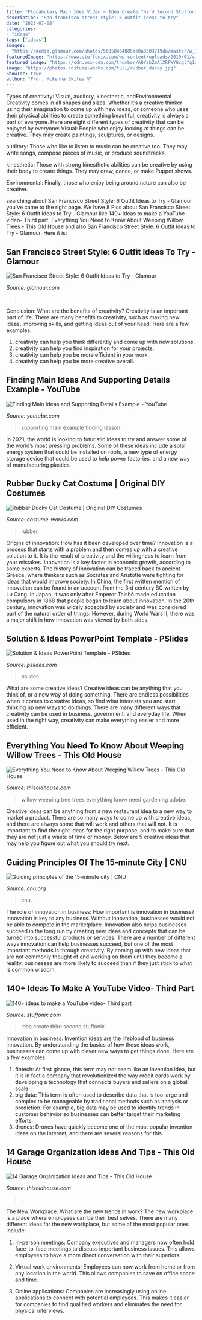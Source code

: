 ```yaml
---
title: "Flocabulary Main Idea Video ~ Idea Create Third Second Stuffonix"
description: "San francisco street style: 6 outfit ideas to try"
date: "2023-07-08"
categories:
- "ideas"
tags: ["ideas"]
images:
- "https://media.glamour.com/photos/56958464085ae0a8503719da/master/w_1600/fashion-2011-03-0304-01_san-francisco-street-style-erin-hagstrom_li.jpg"
featuredImage: "https://www.stuffonix.com/wp-content/uploads/2019/01/video-idea-for-youtube.jpg"
featured_image: "https://cdn.vox-cdn.com/thumbor/ADYzbZmAlXRFWYGcqlfq1z6JMUs=/0x215:3000x1786/fit-in/1200x630/cdn.vox-cdn.com/uploads/chorus_asset/file/21701278/AdobeStock_236514178__1_.0.jpg"
image: "https://photos.costume-works.com/full/rubber_ducky.jpg"
ShowToc: true
author: "Prof. Mckenna Skiles V"
---
```



Types of creativity: Visual, auditory, kinesthetic, andEnvironmental
Creativity comes in all shapes and sizes. Whether it’s a creative thinker using their imagination to come up with new ideas, or someone who uses their physical abilities to create something beautiful, creativity is always a part of everyone. Here are eight different types of creativity that can be enjoyed by everyone: 
Visual: People who enjoy looking at things can be creative. They may create paintings, sculptures, or designs.

 auditory: Those who like to listen to music can be creative too. They may write songs, compose pieces of music, or produce soundtracks.

kinesthetic: Those with strong kinesthetic abilities can be creative by using their body to create things. They may draw, dance, or make Puppet shows.

Environmental: Finally, those who enjoy being around nature can also be creative.

	

		
searching about San Francisco Street Style: 6 Outfit Ideas to Try - Glamour you've came to the right page. We have 8 Pics about San Francisco Street Style: 6 Outfit Ideas to Try - Glamour like 140+ ideas to make a YouTube video- Third part, Everything You Need to Know About Weeping Willow Trees - This Old House and also San Francisco Street Style: 6 Outfit Ideas to Try - Glamour. Here it is:
		
    
## San Francisco Street Style: 6 Outfit Ideas To Try - Glamour

<img loading=lazy src="https://media.glamour.com/photos/56958464085ae0a8503719da/master/w_1600/fashion-2011-03-0304-01_san-francisco-street-style-erin-hagstrom_li.jpg" onerror="this.onerror=null;this.src='https://tse1.mm.bing.net/th?id=OIP.BGvGI4s5tvWghd_eAiWP6gHaKn&amp;pid=15.1';" alt="San Francisco Street Style: 6 Outfit Ideas to Try - Glamour">

_Source: glamour.com_

>. 

	

Conclusion: What are the benefits of creativity?
Creativity is an important part of life. There are many benefits to creativity, such as making new ideas, improving skills, and getting ideas out of your head. Here are a few examples: 
1. creativity can help you think differently and come up with new solutions.
2. creativity can help you find inspiration for your projects.
3. creativity can help you be more efficient in your work.
4. creativity can help you be more creative overall.

    
## Finding Main Ideas And Supporting Details Example - YouTube

<img loading=lazy src="http://i.ytimg.com/vi/j104XC8JF4s/maxresdefault.jpg" onerror="this.onerror=null;this.src='https://tse4.mm.bing.net/th?id=OIP.-0OgHmxPuB8UcLzpN_sP3gHaEK&amp;pid=15.1';" alt="Finding Main Ideas and Supporting Details Example - YouTube">

_Source: youtube.com_

>supporting main example finding lesson. 

	

In 2021, the world is looking to futuristic ideas to try and answer some of the world’s most pressing problems. Some of these ideas include a solar energy system that could be installed on roofs, a new type of energy storage device that could be used to help power factories, and a new way of manufacturing plastics.

    
## Rubber Ducky Cat Costume | Original DIY Costumes

<img loading=lazy src="https://photos.costume-works.com/full/rubber_ducky.jpg" onerror="this.onerror=null;this.src='https://tse3.mm.bing.net/th?id=OIP.ena5Lj63TsKXy8hgWLLUKgHaEI&amp;pid=15.1';" alt="Rubber Ducky Cat Costume | Original DIY Costumes">

_Source: costume-works.com_

>rubber. 

	

Origins of innovation: How has it been developed over time?
Innovation is a process that starts with a problem and then comes up with a creative solution to it. It is the result of creativity and the willingness to learn from your mistakes. Innovation is a key factor in economic growth, according to some experts. The history of innovation can be traced back to ancient Greece, where thinkers such as Socrates and Aristotle were fighting for ideas that would improve society. In China, the first written mention of innovation can be found in an account from the 3rd century BC written by Lu Cang. In Japan, it was only after Emperor Taishō made education compulsory in 1868 that people began to learn about innovation. In the 20th century, innovation was widely accepted by society and was considered part of the natural order of things. However, during World Wars II, there was a major shift in how innovation was viewed by both sides.

    
## Solution &amp; Ideas PowerPoint Template - PSlides

<img loading=lazy src="https://pslides.com/wp-content/uploads/2020/09/Solution-Ideas-Opportunity-PowerPoint-Template-for-Business-Pitch-Deck-Professional-Creative-PowerPoint-Icons-015.jpg" onerror="this.onerror=null;this.src='https://tse4.mm.bing.net/th?id=OIP.TpYflNnifRcKo6EumoxkJQHaE8&amp;pid=15.1';" alt="Solution &amp; Ideas PowerPoint Template - PSlides">

_Source: pslides.com_

>pslides. 

	

What are some creative ideas?
Creative ideas can be anything that you think of, or a new way of doing something. There are endless possibilities when it comes to creative ideas, so find what interests you and start thinking up new ways to do things. There are many different ways that creativity can be used in business, government, and everyday life. When used in the right way, creativity can make everything easier and more efficient.

    
## Everything You Need To Know About Weeping Willow Trees - This Old House

<img loading=lazy src="https://cdn.vox-cdn.com/thumbor/ADYzbZmAlXRFWYGcqlfq1z6JMUs=/0x215:3000x1786/fit-in/1200x630/cdn.vox-cdn.com/uploads/chorus_asset/file/21701278/AdobeStock_236514178__1_.0.jpg" onerror="this.onerror=null;this.src='https://tse1.mm.bing.net/th?id=OIP.Rnw17dXZCa_bvW_6Qs-RpQHaD4&amp;pid=15.1';" alt="Everything You Need to Know About Weeping Willow Trees - This Old House">

_Source: thisoldhouse.com_

>willow weeping tree trees everything know need gardening adobe. 

	

Creative ideas can be anything from a new restaurant idea to a new way to market a product. There are so many ways to come up with creative ideas, and there are always some that will work and others that will not. It is important to find the right ideas for the right purpose, and to make sure that they are not just a waste of time or money. Below are 5 creative ideas that may help you figure out what you should try next.

    
## Guiding Principles Of The 15-minute City | CNU

<img loading=lazy src="https://www.cnu.org/sites/default/files/moreno2-15-minute.jpg" onerror="this.onerror=null;this.src='https://tse3.mm.bing.net/th?id=OIP.9de2zk0s7LHIsO2DXhuZEwHaER&amp;pid=15.1';" alt="Guiding principles of the 15-minute city | CNU">

_Source: cnu.org_

>cnu. 

	

The role of innovation in business: How important is innovation in business?
Innovation is key to any business. Without innovation, businesses would not be able to compete in the marketplace. Innovation also helps businesses succeed in the long run by creating new ideas and concepts that can be turned into successful products or services. There are a number of different ways innovation can help businesses succeed, but one of the most important methods is through creativity. By coming up with new ideas that are not commonly thought of and working on them until they become a reality, businesses are more likely to succeed than if they just stick to what is common wisdom.

    
## 140+ Ideas To Make A YouTube Video- Third Part

<img loading=lazy src="https://www.stuffonix.com/wp-content/uploads/2019/01/video-idea-for-youtube.jpg" onerror="this.onerror=null;this.src='https://tse2.mm.bing.net/th?id=OIP.ffgg1eti_A6lUHn7jvCHZAHaEc&amp;pid=15.1';" alt="140+ ideas to make a YouTube video- Third part">

_Source: stuffonix.com_

>idea create third second stuffonix. 

	

Innovation in business:
Invention ideas are the lifeblood of business innovation. By understanding the basics of how these ideas work, businesses can come up with clever new ways to get things done. Here are a few examples: 
1. fintech: At first glance, this term may not seem like an invention idea, but it is in fact a company that revolutionized the way credit cards work by developing a technology that connects buyers and sellers on a global scale.
2. big data: This term is often used to describe data that is too large and complex to be manageable by traditional methods such as analysis or prediction. For example, big data may be used to identify trends in customer behavior so businesses can better target their marketing efforts. 
3. drones: Drones have quickly become one of the most popular invention ideas on the internet, and there are several reasons for this.

    
## 14 Garage Organization Ideas And Tips - This Old House

<img loading=lazy src="https://cdn.vox-cdn.com/thumbor/t1RNdM8pN0oDlBd-cjXeahL9YGo=/0x107:1964x1135/fit-in/1200x630/cdn.vox-cdn.com/uploads/chorus_asset/file/19506398/clean_organized_garage.jpg" onerror="this.onerror=null;this.src='https://tse4.mm.bing.net/th?id=OIP.LrHrOQeo6kFUGKERFoAJegHaD4&amp;pid=15.1';" alt="14 Garage Organization Ideas and Tips - This Old House">

_Source: thisoldhouse.com_

>. 

	

The New Workplace: What are the new trends in work?
The new workplace is a place where employees can be their best selves. There are many different ideas for the new workplace, but some of the most popular ones include:
1. In-person meetings: Company executives and managers now often hold face-to-face meetings to discuss important business issues. This allows employees to have a more direct conversation with their superiors.

2. Virtual work environments: Employees can now work from home or from any location in the world. This allows companies to save on office space and time.

3. Online applications: Companies are increasingly using online applications to connect with potential employees. This makes it easier for companies to find qualified workers and eliminates the need for physical interviews.

